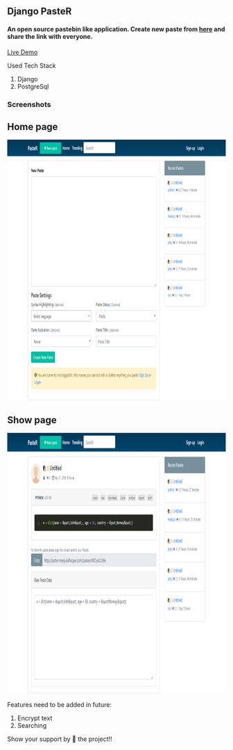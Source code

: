 ## Django PasteR

#### An open source pastebin like application. Create new paste from [here](http://paster.manjurulhoque.com/) and share the link with everyone.

[Live Demo](http://paster.manjurulhoque.com/)

Used Tech Stack

1. Django
2. PostgreSql

### Screenshots

## Home page
<img src="screenshots/one.png" height="600">

## Show page
<img src="screenshots/two.png" height="600">

Features need to be added in future:
1. Encrypt text
2. Searching

Show your support by 🌟 the project!!